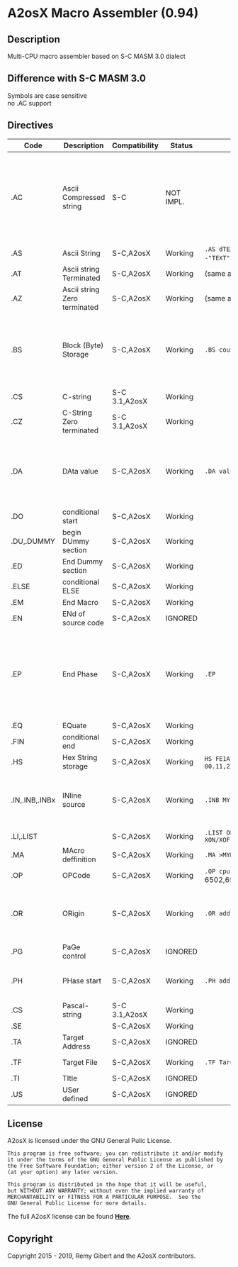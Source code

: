 # A2osX Macro Assembler (0.94)

## Description

Multi-CPU macro assembler based on S-C MASM 3.0 dialect

## Difference with S-C MASM 3.0

Symbols are case sensitive  
no .AC support

## Directives

| Code | Description | Compatibility | Status | Syntax | Comment |
|-|-|-|-|-|-|
| .AC  | Ascii Compressed string| S-C           | NOT IMPL.   |             | As strings are supposed to be printed with A2osX API, Printf cannot handle 'AC' compressed strings |
| .AS  | Ascii String | S-C,A2osX     | Working     |  `.AS dTEXTd`  where d is any delimiter  `.AS -"TEXT"`produce ascii code with b7=1             | |
| .AT  | Ascii string Terminated | S-C,A2osX     | Working     | (same as above) | |
| .AZ  | Ascii string Zero terminated | S-C,A2osX     | Working     | (same as above) | |
| .BS  | Block (Byte) Storage | S-C,A2osX     | Working     | `.BS count[,value]` | Reserves `count` bytes in output and sets them to `value` (or zero if omitted) |
| .CS  | C-string | S-C 3.1,A2osX     | Working     |  | |
| .CZ  | C-String Zero terminated| S-C 3.1,A2osX     | Working     |  | |
| .DA  | DAta value | S-C,A2osX     | Working | `.DA value` | 2-byte address: `.DA $1234` only high byte: `.DA /$1234` only low byte: `.DA #$1234` |
| .DO  | conditional start | S-C,A2osX     | Working |             | |
| .DU,.DUMMY | begin DUmmy section | S-C,A2osX     | Working |             | |
| .ED  | End Dummy section | S-C,A2osX     | Working |             | |
| .ELSE | conditional ELSE | S-C,A2osX     | Working |             | |
| .EM  | End Macro | S-C,A2osX     | Working |             | |
| .EN  | ENd of source code | S-C,A2osX     | IGNORED |             | |
| .EP  | End Phase | S-C,A2osX     | Working | `.EP` | Conclude temporary addressing range started with `.PH` and resume prior assembly addressing |
| .EQ  | EQuate | S-C,A2osX     | Working |             | |
| .FIN | conditional end| S-C,A2osX     | Working |             | |
| .HS  | Hex String storage | S-C,A2osX     | Working | `HS FE1A78`     delimiter allowed : `HS 00.11,22`            | |
| .IN,.INB,.INBx | INline source | S-C,A2osX     | Working | `.INB MYFILE`  | `.IN` inlines full text, `.INB` inlines 1 block at a time during assembly |
| .LI,.LIST  | | S-C,A2osX     | Working | `.LIST ON/OFF CON/COFF MON/MOFF XON/XOFF`  | |
| .MA  | MAcro deffinition | S-C,A2osX | Working | `.MA >MYMACRO`  | |
| .OP  | OPCode | S-C,A2osX     | Working | `.OP cpu` where cpu is one of 6502,65C02,65R02,65816,Z80,SW16           | |
| .OR  | ORigin | S-C,A2osX     | Working | `.OR address` | Set initial output address (only one allowed per assembly) |
| .PG  | PaGe control | S-C,A2osX     | IGNORED |             | |
| .PH  | PHase start | S-C,A2osX     | Working |  `.PH address` | Start a temporary addressing range |
| .CS  | Pascal-string | S-C 3.1,A2osX     | Working     |  | |
| .SE  | | S-C,A2osX     | Working |             | |
| .TA  | Target Address| S-C,A2osX     | IGNORED |             | |
| .TF  | Target File | S-C,A2osX     | Working | `.TF TargetFile[,Txxx]` | only ,TSYS supported  |
| .TI  | TItle | S-C,A2osX     | IGNORED |             | |
| .US  | USer defined | S-C,A2osX     | IGNORED |             | |

## License
A2osX is licensed under the GNU General Pulic License.

    This program is free software; you can redistribute it and/or modify
    it under the terms of the GNU General Public License as published by
    the Free Software Foundation; either version 2 of the License, or
    (at your option) any later version.

    This program is distributed in the hope that it will be useful,
    but WITHOUT ANY WARRANTY; without even the implied warranty of
    MERCHANTABILITY or FITNESS FOR A PARTICULAR PURPOSE.  See the
    GNU General Public License for more details.

The full A2osX license can be found **[Here](../LICENSE)**.

## Copyright

Copyright 2015 - 2019, Remy Gibert and the A2osX contributors.
